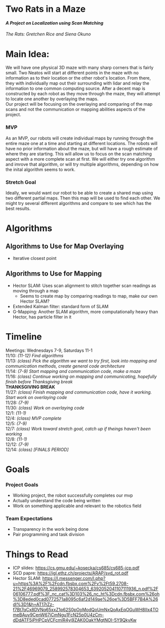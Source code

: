 # Two Rats in a Maze
#### *A Project on Localization using Scan Matching*
###### The Rats: Gretchen Rice and Siena Okuno  


# Main Idea:  
We will have one physical 3D maze with many sharp corners that is fairly small. Two Neatos will start at different points in the maze with no information as to their location or the other robot's location. From there, they with individually map out their surrounding with lidar and relay the information to one common computing source. After a decent map is constructed by each robot as they move through the maze, they will attempt to locate one another by overlaying the maps.  
Our project will be focusing on the overlaying and comparing of the map scans and not the communication or mapping abilities aspects of the project.  

### MVP
As an MVP, our robots will create individual maps by running through the entire maze one at a time and starting at different locations. The robots will have no prior information about the maze, but will have a rough estimate of where they are starting. This will allow us to focus on the scan matching aspect with a more complete scan at first. We will either try one algorithm and imrove that algorithm, or will try multiple algorithms, depending on how the inital algorithm seems to work.  

### Stretch Goal
Ideally, we would want our robot to be able to create a shared map using two different partial maps. Then this map will be used to find each other. We might try several different algorithms and compare to see which has the best results.


# Algorithms
## Algorithms to Use for Map Overlaying
- Iterative closest point  

## Algorithms to Use for Mapping
- Hector SLAM: Uses scan alignment to stitch together scan readings as moving through a map  
  - Seems to create map by comparing readings to map, make our own Hector SLAM?
- Extended Kalman filter: standard form of SLAM
- G-Mapping: Another SLAM algorithm, more computationally heavy than Hector, has particle filter in it

# Timeline
Meetings: Wednesdays 7-9, Saturdays 11-1  
11/10: *(11-12) Find algorithms*  
11/13: *(class) Pick the algorithm we want to try first, look into mapping and communication methods, create general code architecture*   
11/14: *(7-9) Start mapping and communication code, make a maze*  
11/16: *(class) Continue working on mapping and communicating, hopefully finish before Thanksgiving break*    
**THANKSGIVING BREAK**    
11/27: *(class) Finish mapping and communication code, have it working. Start work on overlaying code*  
11/28: *(7-9)*  
11/30: *(class) Work on overlaying code*   
12/1: *(11-1)*  
12/4:  *(class) MVP complete*  
12/5: *(7-9)*  
12/7: *(class) Work toward stretch goal, catch up if theings haven't been working*    
12/8: *(11-1)*     
12/12: *(7-9)*  
12/14: *(class) [FINALS PERIOD]* 

# Goals
### Project Goals  
- Working project, the robot successfully completes our mvp  
- Actually understand the code being written  
- Work on something applicable and relevant to the robotics field  

### Team Expectations  
- Transparency in the work being done  
- Pair programming and task division  

# Things to Read
- ICP slides: https://cs.gmu.edu/~kosecka/cs685/cs685-icp.pdf  
- SCD papre: https://igl.ethz.ch/projects/ARAP/svd_rot.pdf  
- Hector SLAM: https://l.messenger.com/l.php?u=https%3A%2F%2Fcdn.fbsbx.com%2Fv%2Ft59.2708-21%2F46969079_258992578304653_6392052041107111936_n.pdf%2F06106777.pdf%3F_nc_cat%3D103%26_nc_ht%3Dcdn.fbsbx.com%26oh%3D8eded0cad0772571a8095c6af2d149ae%26oe%3D5BFF7B4A%26dl%3D1&h=AT17rZz-f7Bt7qCx8DVNq65xxZ1p62S0pOoModQoUmNxQoAxEqOGuWH8IIx4TOmeBAuy9CenW67iCmNgu1FcN25p0U4zCm-dDdATF5jPHPCpVCFcmlR4yj9ZAK0OakYMgtNOI-5Y9QkyKw  

